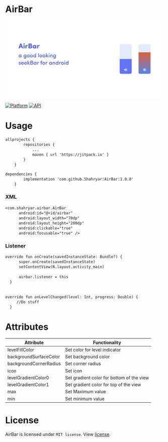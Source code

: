# AirBar
<p align="center"><img src="AirBar.png" /></p>

[![Platform](https://img.shields.io/badge/platform-Android-yellow.svg)](https://www.android.com)
[![API](https://img.shields.io/badge/API-21%2B-brightgreen.svg?style=flat)](https://android-arsenal.com/api?level=21)

# Usage
``` 
allprojects {
		repositories {
			...
			maven { url 'https://jitpack.io' }
		}
	}
  ```
```
dependencies {
		implementation 'com.github.5hahryar:AirBar:1.0.0'
	}
  ```
  
  ### XML
  ```
  <com.shahryar.airbar.AirBar
        android:id="@+id/airbar"
        android:layout_width="70dp"
        android:layout_height="200dp"
        android:clickable="true"
        android:focusable="true" />
  ```
  
  ### Listener
  ```
  override fun onCreate(savedInstanceState: Bundle?) {
        super.onCreate(savedInstanceState)
        setContentView(R.layout.activity_main)

        airbar.listener = this
    }


  override fun onLevelChanged(level: Int, progress: Double) {
       //Do stuff
    }
  ```
  
  # Attributes
  Attribute | Functionality
  ------------ | ------------- 
  levelFillColor | Set color for level indicator
  backgroundSurfaceColor | Set background color
  backgroundCornerRadius | Set corner radius 
  icon | Set icon
  levelGradientColor0 | Set gradient color for bottom of the view
  levelGradientColor1 | Set gradient color for top of the view
  max | Set Maximum value 
  min | Set minimum value
  
  # License
  AirBar is licensed under `MIT license`. View [license](LICENSE).
